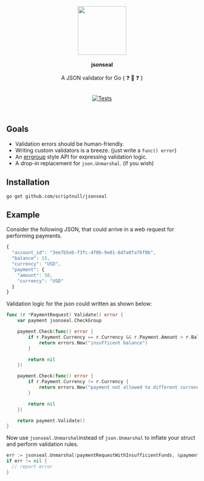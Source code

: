 <div align="center">
  <img src="https://github.com/scriptnull/jsonseal/assets/4211715/2bcc42dc-89b2-4844-ad29-e83682dff629" height="128px" style="max-width: 100%;" />
  <br><br>
  <span><b>jsonseal</b></span>
  <br><br>
  <span>A JSON validator for Go { ❓ 🧐 ❓ }</span>
  <br><br>

  [![Tests](https://github.com/scriptnull/jsonseal/actions/workflows/test.yml/badge.svg?branch=main)](https://github.com/scriptnull/jsonseal/actions/workflows/test.yml)

</div>

&nbsp;

## Goals

- Validation errors should be human-friendly.
- Writing custom validators is a breeze. (just write a `func() error`)
- An [errgroup](https://pkg.go.dev/golang.org/x/sync/errgroup) style API for expressing validation logic.
- A drop-in replacement for `json.Unmarshal`. (if you wish)

## Installation

```
go get github.com/scriptnull/jsonseal
```

## Example

Consider the following JSON, that could arrive in a web request for performing payments.

```js
{
  "account_id": "3ee7b5eb-f3fc-4f0b-9e01-8d7a0fa76f0b",
  "balance": 15,
  "currency": "USD",
  "payment": {
    "amount": 50,
    "currency": "USD"
  }
}
```

Validation logic for the json could written as shown below:

```go
func (r *PaymentRequest) Validate() error {
	var payment jsonseal.CheckGroup

	payment.Check(func() error {
		if r.Payment.Currency == r.Currency && r.Payment.Amount > r.Balance {
			return errors.New("insufficent balance")
		}

		return nil
	})

	payment.Check(func() error {
		if r.Payment.Currency != r.Currency {
			return errors.New("payment not allowed to different currency")
		}

		return nil
	})

	return payment.Validate()
}
```

Now use `jsonseal.Unmarshal`instead of `json.Unmarshal` to inflate your struct and perform validation rules.

```go
err := jsonseal.Unmarshal(paymentRequestWithInsufficientFunds, &paymentRequest)
if err != nil {
  // report error
}
```
